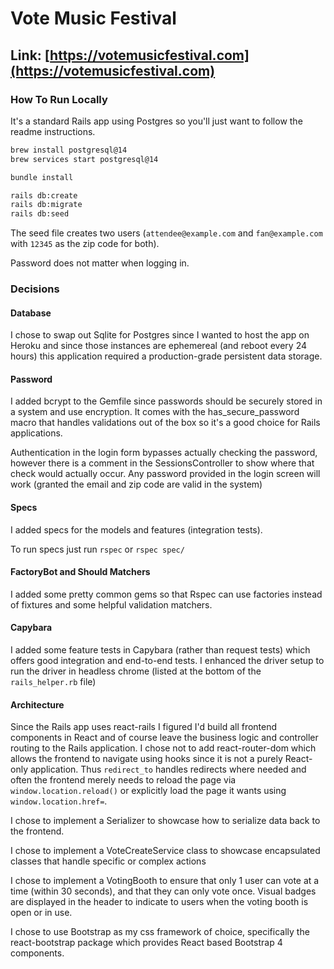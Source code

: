 # Vote Music Festival

## Link: [https://votemusicfestival.com](https://votemusicfestival.com)

### How To Run Locally

It's a standard Rails app using Postgres so you'll just want to follow the readme instructions.

```sh
brew install postgresql@14
brew services start postgresql@14

bundle install

rails db:create
rails db:migrate
rails db:seed
```

The seed file creates two users (`attendee@example.com` and `fan@example.com` with `12345` as the zip code for both).

Password does not matter when logging in.

### Decisions

#### Database

I chose to swap out Sqlite for Postgres since I wanted to host the app on Heroku and since those instances are ephemereal (and reboot every 24 hours) this application required a production-grade persistent data storage.

#### Password

I added bcrypt to the Gemfile since passwords should be securely stored in a system and use encryption. It comes with the has_secure_password macro that handles validations out of the box so it's a good choice for Rails applications.

Authentication in the login form bypasses actually checking the password, however there is a comment in the SessionsController to show where that check would actually occur. Any password provided in the login screen will work (granted the email and zip code are valid in the system)

#### Specs

I added specs for the models and features (integration tests).

To run specs just run `rspec` or `rspec spec/`

#### FactoryBot and Should Matchers

I added some pretty common gems so that Rspec can use factories instead of fixtures and some helpful validation matchers.

#### Capybara

I added some feature tests in Capybara (rather than request tests) which offers good integration and end-to-end tests. I enhanced the driver setup to run the driver in headless chrome (listed at the bottom of the `rails_helper.rb` file)

#### Architecture

Since the Rails app uses react-rails I figured I'd build all frontend components in React and of course leave the business logic and controller routing to the Rails application. I chose not to add react-router-dom which allows the frontend to navigate using hooks since it is not a purely React-only application. Thus `redirect_to` handles redirects where needed and often the frontend merely needs to reload the page via `window.location.reload()` or explicitly load the page it wants using `window.location.href=`.

I chose to implement a Serializer to showcase how to serialize data back to the frontend.

I chose to implement a VoteCreateService class to showcase encapsulated classes that handle specific or complex actions

I chose to implement a VotingBooth to ensure that only 1 user can vote at a time (within 30 seconds), and that they can only vote once. Visual badges are displayed in the header to indicate to users when the voting booth is open or in use.

I chose to use Bootstrap as my css framework of choice, specifically the react-bootstrap package which provides React based Bootstrap 4 components.
